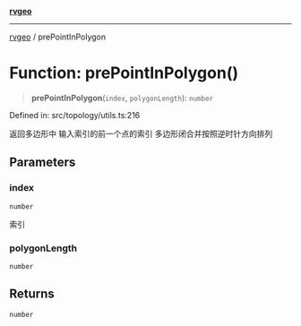 [**rvgeo**](../README.md)

***

[rvgeo](../globals.md) / prePointInPolygon

# Function: prePointInPolygon()

> **prePointInPolygon**(`index`, `polygonLength`): `number`

Defined in: src/topology/utils.ts:216

返回多边形中 输入索引的前一个点的索引 多边形闭合并按照逆时针方向排列

## Parameters

### index

`number`

索引

### polygonLength

`number`

## Returns

`number`

